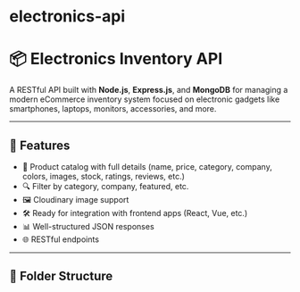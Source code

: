# electronics-api
# 📦 Electronics Inventory API

A RESTful API built with **Node.js**, **Express.js**, and **MongoDB** for managing a modern eCommerce inventory system focused on electronic gadgets like smartphones, laptops, monitors, accessories, and more.

---

## 🚀 Features

- 📱 Product catalog with full details (name, price, category, company, colors, images, stock, ratings, reviews, etc.)
- 🔍 Filter by category, company, featured, etc.
- 🖼️ Cloudinary image support
- 🛠️ Ready for integration with frontend apps (React, Vue, etc.)
- 📊 Well-structured JSON responses
- 🌐 RESTful endpoints

---

## 📁 Folder Structure

